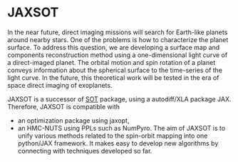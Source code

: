# JAXSOT

In the near future, direct imaging missions will search for Earth-like planets around nearby stars. One of the problems is how to characterize the planet surface. To address this question, we are developing a surface map and components reconstruction method using a one-dimensional light curve of a direct-imaged planet. The orbital motion and spin rotation of a planet conveys information about the spherical surface to the time-series of the light curve. In the future, this theoretical work will be tested in the era of space direct imaging of exoplanets.

JAXSOT is a successor of [SOT](https://github.com/HajimeKawahara/sot) package, using a autodiff/XLA package JAX.
Therefore, JAXSOT is compatible with 
- an optimization package using jaxopt,
- an HMC-NUTS using PPLs such as NumPyro.
The aim of JAXSOT is to unify various methods related to the spin-orbit mapping into one python/JAX framework. It makes easy to develop new algorithms by connecting with techniques developed so far.


